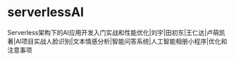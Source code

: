 # serverlessAI
Serverless架构下的AI应用开发入门实战和性能优化|刘宇|田初东|王仁达|卢萌凯著|AI项目实战人脸识别|文本情感分析|智能问答系统|人工智能相册小程序|优化和注意事项
